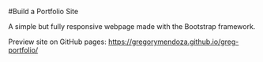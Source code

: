 #Build a Portfolio Site

A simple but fully responsive webpage made with the Bootstrap framework.

Preview site on GitHub pages: https://gregorymendoza.github.io/greg-portfolio/
